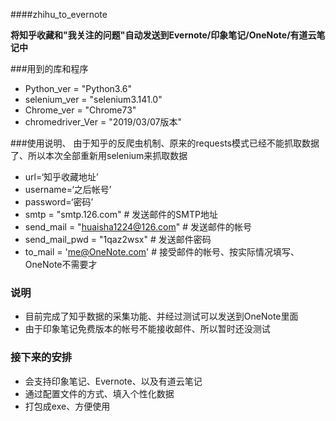 ####zhihu_to_evernote

**将知乎收藏和"我关注的问题"自动发送到Evernote/印象笔记/OneNote/有道云笔记中**

###用到的库和程序
- Python_ver          = "Python3.6"
- selenium_ver        = "selenium3.141.0"
- Chrome_ver          = "Chrome73"
- chromedriver_Ver    = "2019/03/07版本"

###使用说明、
由于知乎的反爬虫机制、原来的requests模式已经不能抓取数据了、所以本次全部重新用selenium来抓取数据
- url=‘知乎收藏地址’
- username=‘之后帐号’
- password=‘密码’
- smtp = "smtp.126.com"   # 发送邮件的SMTP地址
- send_mail = "huaisha1224@126.com"   # 发送邮件的帐号
- send_mail_pwd = "1qaz2wsx"  #   发送邮件密码
- to_mail = 'me@OneNote.com'  # 接受邮件的帐号、按实际情况填写、OneNote不需要才


### 说明
- 目前完成了知乎数据的采集功能、并经过测试可以发送到OneNote里面
- 由于印象笔记免费版本的帐号不能接收邮件、所以暂时还没测试

### 接下来的安排
- 会支持印象笔记、Evernote、以及有道云笔记
- 通过配置文件的方式、填入个性化数据
- 打包成exe、方便使用
